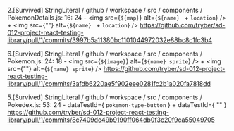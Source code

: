 2.[Survived] StringLiteral
  / github / workspace / src / components / PokemonDetails.js: 16: 24
    - <img src={`${map}`} alt={`${name} ` + `location`} />
    + <img src={""} alt={`${name} ` + `location`} />
https://github.com/tryber/sd-012-project-react-testing-library/pull/1/commits/3997b5a11380bc1101044972032e88bc8c1fc3b4

6.[Survived] StringLiteral
  / github / workspace / src / components / Pokemon.js: 24: 18
    - <img src={`${image}`} alt={`${name} sprite`} />
    + <img src={""} alt={`${name} sprite`} />
https://github.com/tryber/sd-012-project-react-testing-library/pull/1/commits/3afdb6220ae5f902eee0281fc2b1a020fa7818dd

5.[Survived] StringLiteral
  / github / workspace / src / components / Pokedex.js: 53: 24
    - dataTestId={ `pokemon-type-button` }
    + dataTestId={ "" }
https://github.com/tryber/sd-012-project-react-testing-library/pull/1/commits/8c7409dc49b9190ff064db0f3c20f9ca55049705
